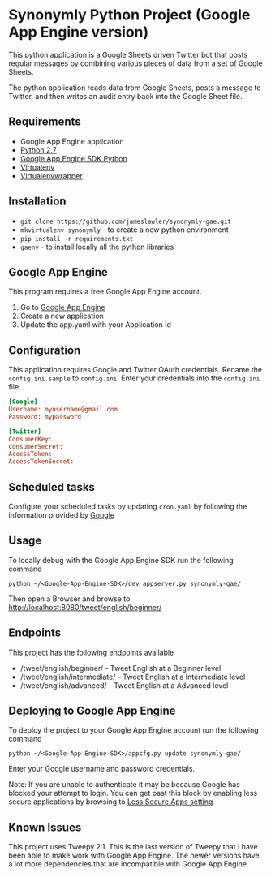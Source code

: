 # Synonymly Python Project (Google App Engine version)

This python application is a Google Sheets driven Twitter bot that
posts regular messages by combining various pieces of data from a
set of Google Sheets.

The python application reads data from Google Sheets, posts a message
to Twitter, and then writes an audit entry back into the Google Sheet file.

## Requirements

* Google App Engine application
* [Python 2.7](https://www.python.org/)
* [Google App Engine SDK Python](https://cloud.google.com/appengine/downloads)
* [Virtualenv](https://virtualenv.pypa.io/en/latest/installation.html)
* [Virtualenvwrapper](https://virtualenvwrapper.readthedocs.org/en/latest/install.html)

## Installation

* `git clone https://github.com/jameslawler/synonymly-gae.git`
* `mkvirtualenv synonymly` - to create a new python environment
* `pip install -r requirements.txt`
* `gaenv` - to install locally all the python libraries

## Google App Engine

This program requires a free Google App Engine account.

1. Go to [Google App Engine](https://appengine.google.com/)
2. Create a new application
3. Update the app.yaml with your Application Id

## Configuration

This application requires Google and Twitter OAuth credentials. Rename the `config.ini.sample`
to `config.ini`. Enter your credentials into the `config.ini` file.

```ini
[Google]
Username: myusername@gmail.com
Password: mypassword

[Twitter]
ConsumerKey: 
ConsumerSecret: 
AccessToken: 
AccessTokenSecret: 
```

## Scheduled tasks

Configure your scheduled tasks by updating `cron.yaml` by following the
information provided by [Google](https://cloud.google.com/appengine/docs/python/config/cron#Python_app_yaml_The_schedule_format)

## Usage

To locally debug with the Google App Engine SDK run the following command

`python ~/<Google-App-Engine-SDK>/dev_appserver.py synonymly-gae/`

Then open a Browser and browse to [http://localhost:8080/tweet/english/beginner/](http://localhost:8080/tweet/english/beginner/)

## Endpoints

This project has the following endpoints available

* /tweet/english/beginner/ - Tweet English at a Beginner level
* /tweet/english/intermediate/ - Tweet English at a Intermediate level
* /tweet/english/advanced/ - Tweet English at a Advanced level

## Deploying to Google App Engine

To deploy the project to your Google App Engine account run the following command

`python ~/<Google-App-Engine-SDK>/appcfg.py update synonymly-gae/`

Enter your Google username and password credentials.

Note: If you are unable to authenticate it may be because Google has blocked your
attempt to login. You can get past this block by enabling less secure applications
by browsing to [Less Secure Apps setting](https://www.google.com/settings/security/lesssecureapps)

## Known Issues

This project uses Tweepy 2.1. This is the last version of Tweepy that I have
been able to make work with Google App Engine. The newer versions have a lot
more dependencies that are incompatible with Google App Engine.
